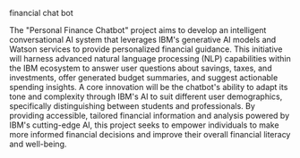 financial chat bot

The "Personal Finance Chatbot" project aims to develop an intelligent conversational AI system that leverages IBM's generative AI models and Watson services to provide personalized financial guidance. This initiative will harness advanced natural language processing (NLP) capabilities within the IBM ecosystem to answer user questions about savings, taxes, and investments, offer generated budget summaries, and suggest actionable spending insights. A core innovation will be the chatbot's ability to adapt its tone and complexity through IBM's AI to suit different user demographics, specifically distinguishing between students and professionals. By providing accessible, tailored financial information and analysis powered by IBM's cutting-edge AI, this project seeks to empower individuals to make more informed financial decisions and improve their overall financial literacy and well-being.
